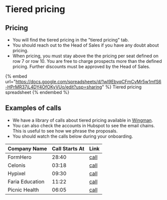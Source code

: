 # Tiered pricing

## Pricing

* You will find the tiered pricing in the "tiered pricing" tab.&#x20;
* You should reach out to the Head of Sales if you have any doubt about pricing.&#x20;
* When pricing, you must stay above the the pricing per seat defined on row 7 or row 10. You are free to charge prospects more than the defined pricing. Further discounts must be approved by the Head of Sales.&#x20;

{% embed url="https://docs.google.com/spreadsheets/d/1wI9EbvqCFmCvMr5w1mfS6-HPrMR37jL4DY4OfOKyVUo/edit?usp=sharing" %}
Tiered pricing spreadsheet
{% endembed %}

## Examples of calls

* We have a library of calls about tiered pricing available in [Wingman](https://app.trywingman.com/gameTapes#null=\&category=Tiered+Pricing).&#x20;
* You can also check the accounts in Hubspot to see the email chains. This is useful to see how we phrase the proposals.&#x20;
* You should watch the calls below during your onboarding.&#x20;

| Company Name    | Call Starts At | Link                                                                                                                                |
| --------------- | -------------- | ----------------------------------------------------------------------------------------------------------------------------------- |
| FormHero        | 28:40          | [call](https://app.trywingman.com/guest/sharedCall/6695d82a-983f-442b-a318-5acef0ff87d1)                                            |
| Celonis         | 03:18          | [call](https://app.trywingman.com/guest/sharedCall/01a9d592-f37c-4acf-a550-9011e8ce9d61)                                            |
| Hypixel         | 09:30          | [call](https://app.trywingman.com/call/1dacf773-0efc-416b-b0a9-b04e014c7418#time=2055.465)                                          |
| Faria Education | 11:22          | [call](https://app.trywingman.com/call/d0c6dbe2-9556-44e8-a768-ddffef720172#30\&query=tiered%20pricing\&type=Transcript)            |
| Picnic Health   | 06:05          | [call](https://app.trywingman.com/call/37bbf5ad-92b0-4b50-bb71-20b1e47ff7b1#16\&query=%22tiered%20pricing%22\&type=TranscriptExact) |

